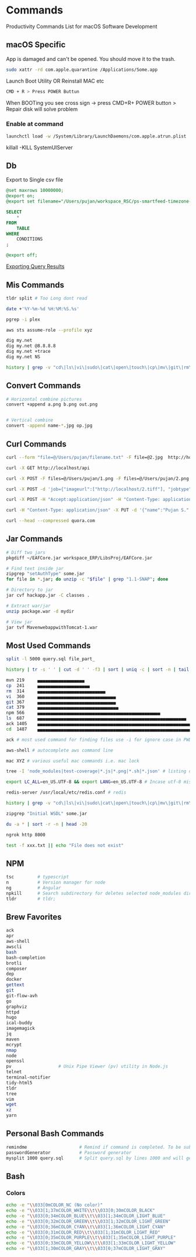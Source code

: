 # Commands
Productivity Commands List for macOS Software Development

## macOS Specific

App is damaged and can't be opened. You should move it to the trash.

```bash
sudo xattr -rd com.apple.quarantine /Applications/Some.app
```

Launch Boot Utility OR Reinstall MAC etc

```bash
CMD + R > Press POWER Buttun
```

When BOOTing you see cross sign -> press CMD+R+ POWER button > Repair disk will solve problem


### Enable at command

```bash
launchctl load -w /System/Library/LaunchDaemons/com.apple.atrun.plist
```

killall -KILL SystemUIServer

## Db

Export to Single csv file
```sql
@set maxrows 10000000;
@export on;
@export set filename="/Users/pujan/workspace_RSC/ps-smartfeed-timezone-service/manual-update/query_result.csv" CsvIncludeColumnHeader=false CsvColumnDelimiter=",";

SELECT
    * 
FROM
    TABLE
WHERE
    CONDITIONS
;

@export off;
```
[Exporting Query Results](http://confluence.dbvis.com/display/UG100/Exporting+Query+Results)


## Mis Commands

```bash
tldr split # Too Long dont read

date +'%Y-%m-%d %H:%M:%S.%s'

pgrep -i plex

aws sts assume-role --profile xyz

dig my.net
dig my.net @8.8.8.8
dig my.net +trace
dig my.net NS

history | grep -v "cd\|ls\|vi\|sudo\|cat\|open\|touch\|cp\|mv\|git\|rm\|npm\|ack\|pwd\|node\|code\|mkdir\|tsc"
```

## Convert Commands

```bash
# Horizontal combine pictures
convert +append a.png b.png out.png


# Vertical combine
convert -append name-*.jpg op.jpg
```

## Curl Commands

```bash
curl --form "file=@/Users/pujan/filename.txt" -F file=@2.jpg  http://host/api/

curl -X GET http://localhost/api

curl -X POST -F files=@/Users/pujan/1.png -F files=@/Users/pujan/2.png http://host/api/upload -v

curl -X POST -d 'job={"imageurl":["http://localhost/2.tiff"], "jobtype":"new"}' http://localhost/a/api/job/insert

curl -X POST -H "Accept:application/json" -H "Content-Type: application/json" -d '{"method":"ping", "client": {"version":"1.0", "platform":"fibble/1.0"}, "id":"id-01"}' "http://54.191.112.207:8080/ial/remote/jsonrpc"

curl -H "Content-Type: application/json" -X PUT -d '{"name":"Pujan S.","gender":"M"}' http://host/api/

curl --head --compressed quora.com
```

## Jar Commands

```bash
# Diff two jars
pkgdiff ~/EAFCore.jar workspace_ERP/LibsProj/EAFCore.jar

# Find text inside jar
zipgrep "setAuthType" some.jar
for file in *.jar; do unzip -c "$file" | grep "1.1-SNAP"; done

# Directory to jar
jar cvf hackapp.jar -C classes .

# Extract war/jar
unzip package.war -d mydir

# View jar
jar tvf MavenwebappwithTomcat-1.war
```

## Most Used Commands
```bash
split -l 5000 query.sql file_part_

history | tr -s ' ' | cut -d ' ' -f3 | sort | uniq -c | sort -n | tail | perl -lane 'print $F[1], "\t", $F[0], " ", "▄" x ($F[0] / 12)'

mvn	219     ▄▄▄▄▄▄▄▄▄▄▄▄▄▄▄▄▄▄
cp	241     ▄▄▄▄▄▄▄▄▄▄▄▄▄▄▄▄▄▄▄▄
rm	314     ▄▄▄▄▄▄▄▄▄▄▄▄▄▄▄▄▄▄▄▄▄▄▄▄▄▄
vi	360     ▄▄▄▄▄▄▄▄▄▄▄▄▄▄▄▄▄▄▄▄▄▄▄▄▄▄▄▄▄▄
git	367     ▄▄▄▄▄▄▄▄▄▄▄▄▄▄▄▄▄▄▄▄▄▄▄▄▄▄▄▄▄▄
cat	379     ▄▄▄▄▄▄▄▄▄▄▄▄▄▄▄▄▄▄▄▄▄▄▄▄▄▄▄▄▄▄▄
npm	566     ▄▄▄▄▄▄▄▄▄▄▄▄▄▄▄▄▄▄▄▄▄▄▄▄▄▄▄▄▄▄▄▄▄▄▄▄▄▄▄▄▄▄▄▄▄▄▄
ls	687     ▄▄▄▄▄▄▄▄▄▄▄▄▄▄▄▄▄▄▄▄▄▄▄▄▄▄▄▄▄▄▄▄▄▄▄▄▄▄▄▄▄▄▄▄▄▄▄▄▄▄▄▄▄▄▄▄▄
ack	1405    ▄▄▄▄▄▄▄▄▄▄▄▄▄▄▄▄▄▄▄▄▄▄▄▄▄▄▄▄▄▄▄▄▄▄▄▄▄▄▄▄▄▄▄▄▄▄▄▄▄▄▄▄▄▄▄▄▄▄▄▄▄▄▄▄▄▄▄▄▄▄▄▄▄
cd	1487    ▄▄▄▄▄▄▄▄▄▄▄▄▄▄▄▄▄▄▄▄▄▄▄▄▄▄▄▄▄▄▄▄▄▄▄▄▄▄▄▄▄▄▄▄▄▄▄▄▄▄▄▄▄▄▄▄▄▄▄▄▄▄▄▄▄▄▄▄▄▄▄▄▄▄▄▄▄▄▄▄▄▄▄▄▄▄▄

ack # most used command for finding files use -i for ignore case in PWD

aws-shell # autocomplete aws command line

mac XYZ # various useful mac commands i.e. mac lock

tree -I 'node_modules|test-coverage|*.js|*.png|*.sh|*.json' # listing of files in PWD

export LC_ALL=en_US.UTF-8 && export LANG=en_US.UTF-8 # Incase utf-8 missing from macOS terminal

redis-server /usr/local/etc/redis.conf # redis

history | grep -v "cd\|ls\|vi\|sudo\|cat\|open\|touch\|cp\|mv\|git\|rm\|npm\|ack\|pwd\|node\|code\|mkdir\|tsc\|switcher\|curl\|sleep\|ssh\|find\|which\|chmod\|assume.sh\|sed\|dig\|aws\|export\|brew\|history\|make\|history\|ps"

zipgrep "Initial WSDL" some.jar

du -a * | sort -r -n | head -20

ngrok http 8000

test -f xxx.txt || echo "File does not exist"
```

## NPM

```bash
tsc         # typescript
n           # Version manager for node
ng          # Angular
npkill      # Search subdirectory for deletes selected node_modules directory 
tldr        # tldr;
```

## Brew Favorites

```bash
ack
apr
aws-shell
awscli
bash
bash-completion
brotli
composer
dep
docker
gettext
git
git-flow-avh
go
graphviz
httpd
hugo
ical-buddy
imagemagick
jq
maven
mcrypt
nmap
node
openssl
pv                  # Unix Pipe Viewer (pv) utility in Node.js
telnet
terminal-notifier
tidy-html5
tldr
tree
vim
wget
xz
yarn
```

## Personal Bash Commands

```bash
remindme                    # Remind if command is completed. To be submitted CMD && remindme
passwordGenerator           # Password generator 
mysplit 1000 query.sql      # Split query.sql by lines 1000 and will generator query_1.sql, query_2.sql etc
```

## Bash

### Colors

```bash
echo -e "\\033[0mCOLOR_NC (No color)"
echo -e "\\033[1;37mCOLOR_WHITE\\t\\033[0;30mCOLOR_BLACK"
echo -e "\\033[0;34mCOLOR_BLUE\\t\\033[1;34mCOLOR_LIGHT_BLUE"
echo -e "\\033[0;32mCOLOR_GREEN\\t\\033[1;32mCOLOR_LIGHT_GREEN"
echo -e "\\033[0;36mCOLOR_CYAN\\t\\033[1;36mCOLOR_LIGHT_CYAN"
echo -e "\\033[0;31mCOLOR_RED\\t\\033[1;31mCOLOR_LIGHT_RED"
echo -e "\\033[0;35mCOLOR_PURPLE\\t\\033[1;35mCOLOR_LIGHT_PURPLE"
echo -e "\\033[0;33mCOLOR_YELLOW\\t\\033[1;33mCOLOR_LIGHT_YELLOW"
echo -e "\\033[1;30mCOLOR_GRAY\\t\\033[0;37mCOLOR_LIGHT_GRAY"
```
